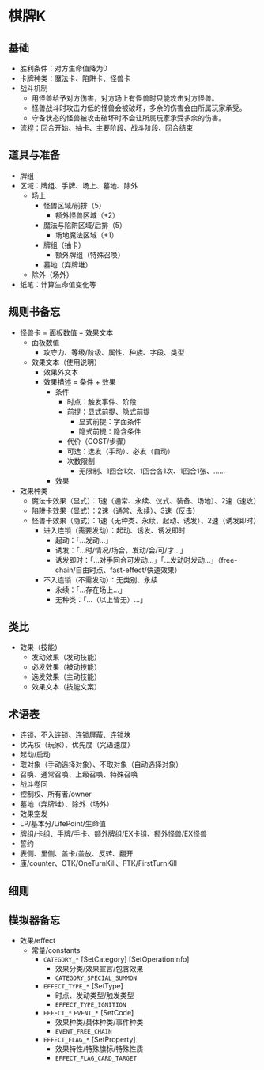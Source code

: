 # 棋牌K
## 基础
- 胜利条件：对方生命值降为0
- 卡牌种类：魔法卡、陷阱卡、怪兽卡 
- 战斗机制
  - 用怪兽给予对方伤害，对方场上有怪兽时只能攻击对方怪兽。
  - 怪兽战斗时攻击力低的怪兽会被破坏，多余的伤害会由所属玩家承受。
  - 守备状态的怪兽被攻击破坏时不会让所属玩家承受多余的伤害。
- 流程：回合开始、抽卡、主要阶段、战斗阶段、回合结束
## 道具与准备
- 牌组
- 区域：牌组、手牌、场上、墓地、除外
  - 场上
    - 怪兽区域/前排（5）
      - 额外怪兽区域（+2）
    - 魔法与陷阱区域/后排（5）
      - 场地魔法区域（+1）
    - 牌组（抽卡）
      - 额外牌组（特殊召唤）
    - 墓地（弃牌堆）
  - 除外（场外）
- 纸笔：计算生命值变化等
## 规则书备忘
- 怪兽卡 = 面板数值 + 效果文本
  - 面板数值
    - 攻守力、等级/阶级、属性、种族、字段、类型
  - 效果文本（使用说明）
    - 效果外文本
    - 效果描述 = 条件 + 效果
      - 条件
        - 时点：触发事件、阶段
        - 前提：显式前提、隐式前提
          - 显式前提：字面条件
          - 隐式前提：隐含条件 
        - 代价（COST/步骤）
        - 可选：选发（手动）、必发（自动）
        - 次数限制
          - 无限制、1回合1次、1回合各1次、1回合1张、……
      - 效果
- 效果种类
  - 魔法卡效果（显式）：1速（通常、永续、仪式、装备、场地）、2速（速攻）
  - 陷阱卡效果（显式）：2速（通常、永续）、3速（反击）
  - 怪兽卡效果（隐式）：1速（无种类、永续、起动、诱发）、2速（诱发即时）
    - 进入连锁（需要发动）：起动、诱发、诱发即时
      - 起动：「…发动…」
      - 诱发：「…时/情况/场合，发动/会/可/才…」
      - 诱发即时：「…对手回合可发动…」「…发动时发动…」（free-chain/自由时点、fast-effect/快速效果）
    - 不入连锁（不需发动）：无类别、永续
      - 永续：「…存在场上…」
      - 无种类：「…（以上皆无）…」
## 类比
- 效果（技能）
  - 发动效果（发动技能）
  - 必发效果（被动技能）
  - 选发效果（主动技能）
  - 效果文本（技能文案）
## 术语表
- 连锁、不入连锁、连锁屏蔽、连锁块
- 优先权（玩家）、优先度（咒语速度）
- 起动/启动
- 取对象（手动选择对象）、不取对象（自动选择对象）
- 召唤、通常召唤、上级召唤、特殊召唤
- 战斗卷回
- 控制权、所有者/owner
- 墓地（弃牌堆）、除外（场外）
- 效果空发
- LP/基本分/LifePoint/生命值
- 牌组/卡组、手牌/手卡、额外牌组/EX卡组、额外怪兽/EX怪兽
- 誓约
- 表侧、里侧、盖卡/盖放、反转、翻开
- 康/counter、OTK/OneTurnKill、FTK/FirstTurnKill
## 细则
## 模拟器备忘
- 效果/effect
  - 常量/constants
    - `CATEGORY_*` [SetCategory] [SetOperationInfo]
      - 效果分类/效果宣言/包含效果
      - `CATEGORY_SPECIAL_SUMMON`
    - `EFFECT_TYPE_*` [SetType]
      - 时点、发动类型/触发类型
      - `EFFECT_TYPE_IGNITION`
    - `EFFECT_*` `EVENT_*` [SetCode]
      - 效果种类/具体种类/事件种类
      - `EVENT_FREE_CHAIN`
    - `EFFECT_FLAG_*` [SetProperty]
      - 效果特性/特殊旗标/特殊性质
      - `EFFECT_FLAG_CARD_TARGET`
